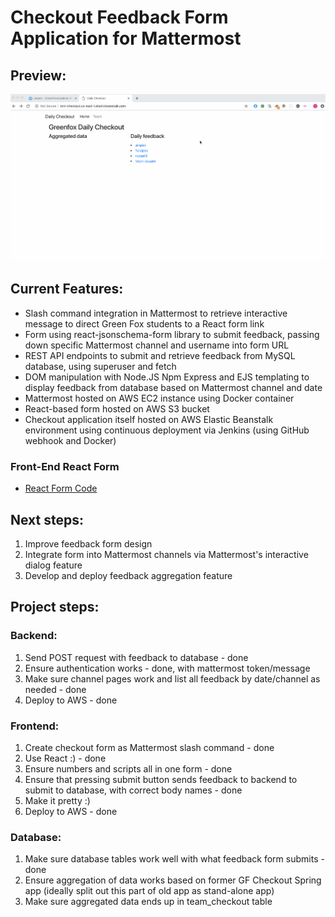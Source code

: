 # Checkout Feedback Form Application for Mattermost 

## Preview:
![Feedback Form App](./checkout.gif)

## Current Features:
* Slash command integration in Mattermost to retrieve interactive message to direct Green Fox students to a React form link
* Form using react-jsonschema-form library to submit feedback, passing down specific Mattermost channel and username into form URL
* REST API endpoints to submit and retrieve feedback from MySQL database, using superuser and fetch
* DOM manipulation with Node.JS Npm Express and EJS templating to display feedback from database based on Mattermost channel and date
* Mattermost hosted on AWS EC2 instance using Docker container
* React-based form hosted on AWS S3 bucket
* Checkout application itself hosted on AWS Elastic Beanstalk environment using continuous deployment via Jenkins (using GitHub webhook and Docker)

### Front-End React Form
* [React Form Code](https://github.com/green-fox-academy/mm-checkout-frontend)

## Next steps:
1. Improve feedback form design 
2. Integrate form into Mattermost channels via Mattermost's interactive dialog feature
3. Develop and deploy feedback aggregation feature

## Project steps:
### Backend: 
1. Send POST request with feedback to database - done
2. Ensure authentication works - done, with mattermost token/message
3. Make sure channel pages work and list all feedback by date/channel as needed - done
4. Deploy to AWS - done

### Frontend: 
1. Create checkout form as Mattermost slash command - done
2. Use React :) - done
3. Ensure numbers and scripts all in one form - done
4. Ensure that pressing submit button sends feedback to backend to submit to database, with correct body names - done
5. Make it pretty :) 
6. Deploy to AWS - done

### Database: 
1. Make sure database tables work well with what feedback form submits - done
2. Ensure aggregation of data works based on former GF Checkout Spring app (ideally split out this part of old app as stand-alone app)
3. Make sure aggregated data ends up in team_checkout table 
